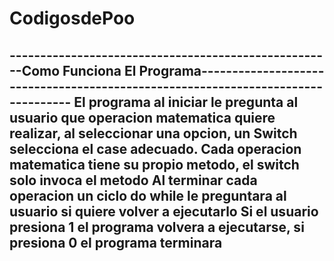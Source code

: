 # CodigosdePoo
-----------------------------------------------------Como Funciona El Programa---------------------------------------------------------------------------------
El programa al iniciar le pregunta al usuario que operacion matematica quiere realizar, al seleccionar una opcion, un Switch selecciona el case adecuado.
Cada operacion matematica tiene su propio metodo, el switch solo invoca el metodo
Al terminar cada operacion un ciclo do while le preguntara al usuario si quiere volver a ejecutarlo
Si el usuario presiona 1 el programa volvera a ejecutarse, si presiona 0 el programa terminara
-----------------------------------------------------------------------------------------------------------------------------------------------------------------

